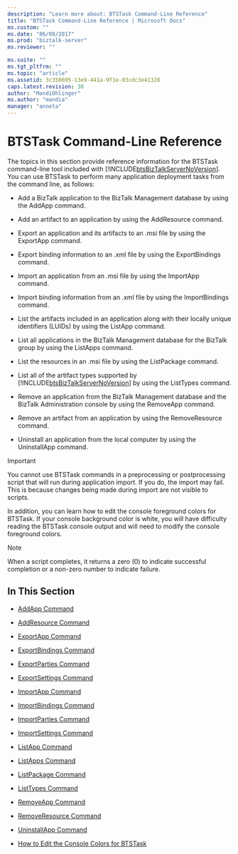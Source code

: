 ```yaml
---
description: "Learn more about: BTSTask Command-Line Reference"
title: "BTSTask Command-Line Reference | Microsoft Docs"
ms.custom: ""
ms.date: "06/08/2017"
ms.prod: "biztalk-server"
ms.reviewer: ""

ms.suite: ""
ms.tgt_pltfrm: ""
ms.topic: "article"
ms.assetid: 3c350695-13e9-441a-9f1e-03cdc3e41328
caps.latest.revision: 30
author: "MandiOhlinger"
ms.author: "mandia"
manager: "anneta"
---
```

# BTSTask Command-Line Reference
The topics in this section provide reference information for the BTSTask command-line tool included with [!INCLUDE[btsBizTalkServerNoVersion](../includes/btsbiztalkservernoversion-md.md)]. You can use BTSTask to perform many application deployment tasks from the command line, as follows:  
  
- Add a BizTalk application to the BizTalk Management database by using the AddApp command.  
  
- Add an artifact to an application by using the AddResource command.  
  
- Export an application and its artifacts to an .msi file by using the ExportApp command.  
  
- Export binding information to an .xml file by using the ExportBindings command.  
  
- Import an application from an .msi file by using the ImportApp command.  
  
- Import binding information from an .xml file by using the ImportBindings command.  
  
- List the artifacts included in an application along with their locally unique identifiers (LUIDs) by using the ListApp command.  
  
- List all applications in the BizTalk Management database for the BizTalk group by using the ListApps command.  
  
- List the resources in an .msi file by using the ListPackage command.  
  
- List all of the artifact types supported by [!INCLUDE[btsBizTalkServerNoVersion](../includes/btsbiztalkservernoversion-md.md)] by using the ListTypes command.  
  
- Remove an application from the BizTalk Management database and the BizTalk Administration console by using the RemoveApp command.  
  
- Remove an artifact from an application by using the RemoveResource command.  
  
- Uninstall an application from the local computer by using the UninstallApp command.  
  
> [!IMPORTANT]
>  You cannot use BTSTask commands in a preprocessing or postprocessing script that will run during application import. If you do, the import may fail. This is because changes being made during import are not visible to scripts.  
  
 In addition, you can learn how to edit the console foreground colors for BTSTask. If your console background color is white, you will have difficulty reading the BTSTask console output and will need to modify the console foreground colors.  
  
> [!NOTE]
>  When a script completes, it returns a zero (0) to indicate successful completion or a non-zero number to indicate failure.  
  
## In This Section  
  
-   [AddApp Command](../core/addapp-command.md)  
  
-   [AddResource Command](../core/addresource-command.md)  
  
-   [ExportApp Command](../core/exportapp-command.md)  
  
-   [ExportBindings Command](../core/exportbindings-command.md)  

- [ExportParties Command](../core/exportparties-command.md)

- [ExportSettings Command](../core/exportsettings-command.md)
  
-   [ImportApp Command](../core/importapp-command.md)  
  
-   [ImportBindings Command](../core/importbindings-command.md)  

- [ImportParties Command](../core/importparties-command.md)

- [ImportSettings Command](../core/importsettings-command.md)
  
-   [ListApp Command](../core/listapp-command.md)  
  
-   [ListApps Command](../core/listapps-command.md)  
  
-   [ListPackage Command](../core/listpackage-command.md)  
  
-   [ListTypes Command](../core/listtypes-command.md)  
  
-   [RemoveApp Command](../core/removeapp-command.md)  
  
-   [RemoveResource Command](../core/removeresource-command.md)  
  
-   [UninstallApp Command](../core/uninstallapp-command.md)  
  
-   [How to Edit the Console Colors for BTSTask](../core/how-to-edit-the-console-colors-for-btstask.md)

